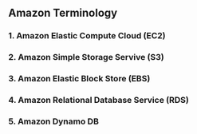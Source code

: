 ## Amazon Terminology
### 1. Amazon Elastic Compute Cloud (EC2)

### 2. Amazon Simple Storage Servive (S3)

### 3. Amazon Elastic Block Store (EBS)

### 4. Amazon Relational Database Service (RDS)

### 5. Amazon Dynamo DB

